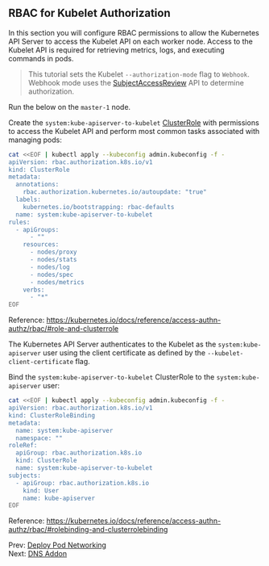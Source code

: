 ## RBAC for Kubelet Authorization

In this section you will configure RBAC permissions to allow the Kubernetes API Server to access the Kubelet API on each worker node. Access to the Kubelet API is required for retrieving metrics, logs, and executing commands in pods.

> This tutorial sets the Kubelet `--authorization-mode` flag to `Webhook`. Webhook mode uses the [SubjectAccessReview](https://kubernetes.io/docs/admin/authorization/#checking-api-access) API to determine authorization.

[//]: # (host:master-1)

Run the below on the `master-1` node.

Create the `system:kube-apiserver-to-kubelet` [ClusterRole](https://kubernetes.io/docs/admin/authorization/rbac/#role-and-clusterrole) with permissions to access the Kubelet API and perform most common tasks associated with managing pods:

```bash
cat <<EOF | kubectl apply --kubeconfig admin.kubeconfig -f -
apiVersion: rbac.authorization.k8s.io/v1
kind: ClusterRole
metadata:
  annotations:
    rbac.authorization.kubernetes.io/autoupdate: "true"
  labels:
    kubernetes.io/bootstrapping: rbac-defaults
  name: system:kube-apiserver-to-kubelet
rules:
  - apiGroups:
      - ""
    resources:
      - nodes/proxy
      - nodes/stats
      - nodes/log
      - nodes/spec
      - nodes/metrics
    verbs:
      - "*"
EOF
```
Reference: https://kubernetes.io/docs/reference/access-authn-authz/rbac/#role-and-clusterrole

The Kubernetes API Server authenticates to the Kubelet as the `system:kube-apiserver` user using the client certificate as defined by the `--kubelet-client-certificate` flag.

Bind the `system:kube-apiserver-to-kubelet` ClusterRole to the `system:kube-apiserver` user:

```bash
cat <<EOF | kubectl apply --kubeconfig admin.kubeconfig -f -
apiVersion: rbac.authorization.k8s.io/v1
kind: ClusterRoleBinding
metadata:
  name: system:kube-apiserver
  namespace: ""
roleRef:
  apiGroup: rbac.authorization.k8s.io
  kind: ClusterRole
  name: system:kube-apiserver-to-kubelet
subjects:
  - apiGroup: rbac.authorization.k8s.io
    kind: User
    name: kube-apiserver
EOF
```
Reference: https://kubernetes.io/docs/reference/access-authn-authz/rbac/#rolebinding-and-clusterrolebinding

Prev: [Deploy Pod Networking](13-configure-pod-networking.md)</br>
Next: [DNS Addon](15-dns-addon.md)
